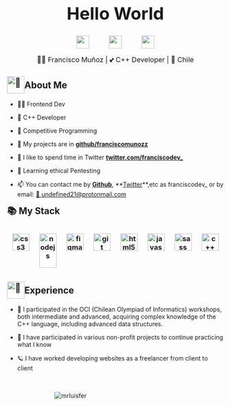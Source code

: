 <h1 style="font-size: 2.5rem; font-weight: bold; text-align: center;" align='center'>Hello World</h1>

<div align='center' style="display: flex; flex-wrap: wrap; justify-content: center; align-items: flex-start; column-gap: 20px;">
<a margin='0 0.8rem' style="margin: 0 0.8rem; outline: none;" href="https://twitter.com/franciscodev_" target="_blank"><img src="./assets/social-media/twitter.svg" width="30"  /></a>
<a margin='0 0.8rem' style="margin: 0 0.8rem; outline: none;" href='mailto:undefined21@protonmail.com' target='_blank'><img src="./assets/social-media/gmail.svg" width="30"/></a>
<a margin='0 0.8rem' style="margin: 0 0.8rem; outline: none;" href="https://discord.gg/dzsa2PG6Cw" target="_blank" ><img src="./assets/discord.svg" width='30'></a>
</div>

<p style="text-align: center; font-size: 1rem;" align='center'>👦🏻 Francisco Muñoz | 💕 C++ Developer | 🥟 Chile</p>

<h2 style="display: flex; align-items: center; margin-bottom: 1rem;"><img style="width: 40px; margin: 0;" src="./assets/Octocat/Octocat.png" alt="🌟" width='40' /> About Me</h2>

- 👨‍💻 Frontend Dev

- 🌱 C++ Developer

- 💙 Competitive Programming

- 🌟 My projects are in **[github/franciscomunozz](https://github.com/franciscomunozz?tab=repositories)**

- 💬 I like to spend time in Twitter **[twitter.com/franciscodev_](https://twitter.com/franciscodev_?s=09)**

- 📝 Learning ethical Pentesting

- 📫 You can contact me by  **[Github](https://github.com/franciscomunozz)**, **[Twitter](https://twitter.com/franciscodev_)**,etc as franciscodev_ or by email: <a href="mailto:undefined21@protonmail.com" >💼 undefined21@protonmail.com</a>
  
<h2 style="margin: 1rem 0;">📚 My Stack<h3>
<p align='center' style="text-align: center; display: flex; justify-content: space-around; flex-wrap: wrap; margin-top: 2rem; margin-bottom: 2rem;">
<img src="./assets/css3.svg" alt="css3" width="40" height="40"/> 
<img src="https://upload.wikimedia.org/wikipedia/commons/thumb/d/d9/Node.js_logo.svg/590px-Node.js_logo.svg.png" alt="nodejs" width="40" height="80"/>
<img src="https://www.vectorlogo.zone/logos/figma/figma-icon.svg" alt="figma" width="40" height="40"/> 
<img src="./assets/git.svg" alt="git" width="40" height="40"/>
<img src="./assets/html.svg" alt="html5" width="40" height="40"/>
<img src="./assets/javascript.svg" alt="javascript" width="40" height="40"/> 
<img src="./assets/sass.svg" alt="sass" width="40" height="40"/> 
<img src="https://upload.wikimedia.org/wikipedia/commons/thumb/1/18/ISO_C%2B%2B_Logo.svg/306px-ISO_C%2B%2B_Logo.svg.png" alt="c++" widht="40" height="40"/>
</p>

 <h2 style="display: flex; align-items: center; margin-bottom: 1rem;"><img style="width: 40px; margin: 0;" src="./assets/Octocat/Octocat.png" alt="🌟" width='70' /> Experience</h2>

- 👀 I participated in the OCI (Chilean Olympiad of Informatics) workshops, both intermediate and advanced, acquiring complex knowledge of the C++ language, including advanced data structures.

- 👾 I have participated in various non-profit projects to continue practicing what I know
  
- 🪐 I have worked developing websites as a freelancer from client to client

  
<div style="display: flex; flex-direction: row; justify-content: space-around; text-align: center; align-items: center; flex-wrap: wrap;">
  <div>
    <br>
  <p>&nbsp;<img align="center" src="https://github-readme-stats.vercel.app/api?username=franciscomunozz&show_icons=true&theme=vue" alt="mrluisfer" /></p>
  </div>
  <div>
  </div>
</div>
